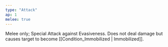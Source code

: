 ```yaml
---
type: "Attack"
ap: 1
melee: true
---
```


Melee only; Special Attack against Evasiveness. Does not deal damage but causes target to become [[Condition_Immobilized | Immobilized]].
